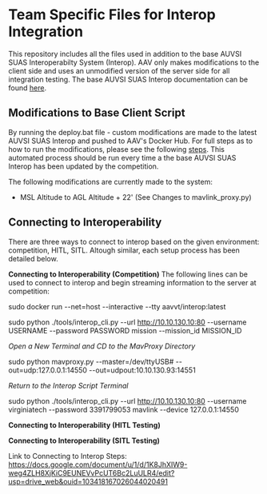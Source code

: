 # Team Specific Files for Interop Integration
This repository includes all the files used in addition to the base AUVSI SUAS Interoperabilty System (Interop). AAV only makes modifications to the client side and uses an unmodified version of the server side for all integration testing. The base AUVSI SUAS Interop documentation can be found [here](https://github.com/auvsi-suas/interop).


## Modifications to Base Client Script

By running the deploy.bat file - custom modifications are made to the latest AUVSI SUAS Interop and pushed to AAV's Docker Hub. For full steps as to how to run the modifications, please see the following [steps](https://docs.google.com/spreadsheets/u/1/d/19mjOYNVK9p9t9GF8WmlmqMOV-TGl6wsb1qi4te709V4/edit?usp=drive_web&ouid=103418167026044020491). This automated process should be run every time a the base AUVSI SUAS Interop has been updated by the competition.

The following modifications are currently made to the system:
- MSL Altitude to AGL Altitude + 22' (See Changes to mavlink_proxy.py)


## Connecting to Interoperability
There are three ways to connect to interop based on the given environment: competition, HITL, SITL. Altough similar, each setup process has been detailed below.

**Connecting to Interoperability (Competition)**
The following lines can be used to connect to interop and begin streaming information to the server at competition:

sudo docker run --net=host --interactive --tty aavvt/interop:latest

sudo python ./tools/interop_cli.py --url http://10.10.130.10:80 --username USERNAME --password PASSWORD mission --mission_id MISSION_ID

*Open a New Terminal and CD to the MavProxy Directory*

sudo python mavproxy.py --master=/dev/ttyUSB# --out=udp:127.0.0.1:14550 --out=udpout:10.10.130.93:14551

*Return to the Interop Script Terminal*

sudo python ./tools/interop_cli.py --url http://10.10.130.10:80 --username virginiatech --password 3391799053 mavlink --device 127.0.0.1:14550




**Connecting to Interoperability (HITL Testing)**

**Connecting to Interoperability (SITL Testing)**

Link to Connecting to Interop Steps: https://docs.google.com/document/u/1/d/1K8JhXIW9-weg4ZLH8XjKiC9EUNEVvPcUT6Bc2LuULR4/edit?usp=drive_web&ouid=103418167026044020491
